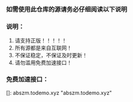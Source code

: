 ### 如需使用此仓库的源请务必仔细阅读以下说明

### 说明：

1. 请支持正版！！！！！
2. 所有源都是来自互联网！
3. 不保证稳定，不保证及时更新！
4. 请勿滥用免费加速接口！

### 免费加速接口：

[]: abszm.todemo.xyz	"abszm.todemo.xyz"
